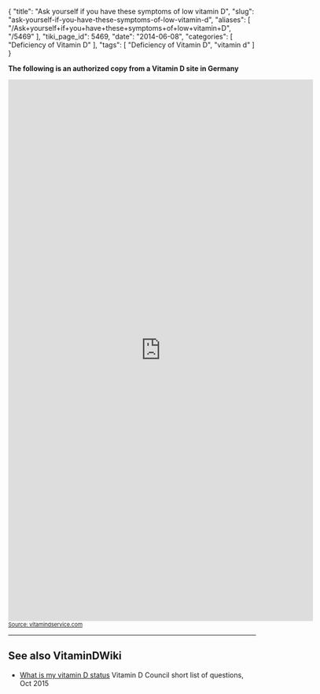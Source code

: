 {
    "title": "Ask yourself if you have these symptoms of low vitamin D",
    "slug": "ask-yourself-if-you-have-these-symptoms-of-low-vitamin-d",
    "aliases": [
        "/Ask+yourself+if+you+have+these+symptoms+of+low+vitamin+D",
        "/5469"
    ],
    "tiki_page_id": 5469,
    "date": "2014-06-08",
    "categories": [
        "Deficiency of Vitamin D"
    ],
    "tags": [
        "Deficiency of Vitamin D",
        "vitamin d"
    ]
}


**The following is an authorized copy from a Vitamin D site in Germany** 

<iframe src="http://www.vitamindservice.com/vitamin-delta-test/symptome.php?iframe=1&partner=1" frameborder="0" scrolling="no" width="620" style="min-width:620px" height="1100"></iframe> <a target="_blank" style="font-size:11px" href="http://www.vitamindservice.com">Source: vitamindservice.com<a/>

---

## See also VitaminDWiki

* [What is my vitamin D status](/posts/what-is-my-vitamin-d-status) Vitamin D Council short list of questions, Oct 2015